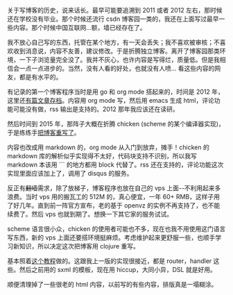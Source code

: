 关于写博客的历史，说来话长。最早可能要追溯到 2011 或者 2012 左右，那时候还在学校没有毕业。那个时候还流行 csdn 博客园一类的，我还在上面写过最早一些内容。那个时候中国互联网...额，墙已经存在了。

我不放心自己写的东西，托管在某个地方，有一天会丢失；我不喜欢被审核；不喜欢收到消息说，内容不友善，建议修改。于是折腾独立博客。离开了博客园那类环境，一下子浏览量完全没了。我并不灰心，也许内容是写得烂，质量低。但是我相信会一点一点进步的。当然，没有人看的好处，也就没有人喷... 看这些内容的网友，都是有水平的。

有记录的第一个博客程序当时是用 go 和 org mode 搭起来的，时间是 2012 年，这里还[有篇文章存档](go-org-mode-blog.md)。内容用 org mode 写，然后用 emacs 生成 html，评论功能可能没有做，rss 输出是支持的。2012 那年我应该还在读研。

然后时间到 2015 年，那阵子大概在折腾 chicken (scheme 的某个编译器实现)，于是练练手[把博客重写了](chicken-scheme-practice2.md)。

内容也改成用 markdown 的，org mode 从入门到放弃，摊手！chicken 的 markdown 库的解析似乎实现得不太好，代码块支持不识别，所以我写 markdown 本该用 ``` 的地方都用 block 代替了。rss 还在支持的，评论功能这次实现里面应该加上了，调用了 disqus 的服务。

反正有~~翻墙~~需求，除了放梯子，博客程序也放在自己的 vps 上面--不利用起来多浪费。当时 vps 用的搬瓦工的 512M 的，真心便宜，一年 60+ RMB，这样子用了好几年。直到前一阵官方宣布，老的基于 openvz 的实例不再支持了，也不能续费了。然后 vps 也就到期了。想换一下其它家的服务试试。

scheme 语言很小众，chicken 的使用者可能也不多，现在也我不用使用这门语言写东西，新的 vps 上面还要搭环境挺麻烦。考虑维护起来更舒服一些，也顺手学习新知识，所以决定这次把博客用 clojure 重写。

基本照着[这个教程](https://practicalli.github.io/clojure-webapps/)做的。这跟我上一版的实现很接近，都是 router，handler 这些。然后之前用的 sxml 的模板，现在用 hiccup，大同小异，DSL 就是好用。

顺便清理掉了一些很老的 html 内容，以前写的有些内容，排版真是一塌糊涂。
